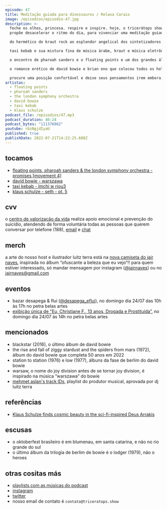 ```yaml
---
episode: 47
title: Meditação guiada para dinossauros / Relaxa Caraio
image: /episodios/episodio-47.jpg
description: >-
  feche os olhos, princesa. respire e inspire. hoje, o tricerátops show te
  propõe desacelerar o ritmo do dia, para vivenciar uma meditação guiada:

  do hermético do kraut rock ao esplendor angelical dos sintetizadores flutuantes, tricerátops se despede do gênio klaus schulze.

  taxi kebab e sua mistura fina de música árabe, kraut e música eletrônica a serviço de viagens profundas.

  o encontro de pharoah sanders e o floating points e um dos grandes álbuns de nossos tempos.

  o romance erótico de david bowie e brian eno que colocou todos os holofotes sobre berlim.

  procure uma posição confortável e deixe seus pensamentos irem embora, o tricerátops show só está começando...
artistas:
  - floating points
  - pharoah sanders
  - the london symphony orchestra
  - david bowie
  - taxi kebab
  - klaus schulze
podcast_file: /episodios/47.mp3
podcast_duration: 46:24
podcast_bytes: "111376862"
youtube: rbzNgjdIyaU
published: true
publishDate: 2022-07-21T14:22:25.608Z
---
```

## tocamos
* [floating points, pharoah sanders & the london symphony orchestra - promises [movement 4]](https://www.youtube.com/watch?v=TknN3XunrCk)
* [david bowie - warszawa](https://www.youtube.com/watch?v=9Gy94N_mcWs)
* [taxi kebab - lmchi w rjou3](https://www.youtube.com/watch?v=9xg6NcVpIx0)
* [klaus schulze - seth - pt. 5](https://www.youtube.com/watch?v=NgFvXNSL9t8)

## cvv
o [centro de valorização da vida](https://www.cvv.org.br/) realiza apoio emocional e prevenção do suicídio, atendendo de forma voluntária todas as pessoas que querem conversar por telefone (188), [email](https://www.cvv.org.br/e-mail/) e [chat](https://www.cvv.org.br/chat/)

## merch
a arte do nosso host e ilustrador luitz terra está na [nova camiseta do jair naves](https://www.instagram.com/p/Cf7KrVlv15O/), inspirada no álbum “ofuscante a beleza que eu vejo“!! para quem estiver interessado, só mandar mensagem por instagram ([@jairnaves](https://www.instagram.com/jairnaves/)) ou no jairnaves@gmail.com

## eventos
* bazar desapega & flui ([@desapega_eflui](https://www.instagram.com/desapega_eflui/)), no domingo dia 24/07 das 10h às 17h no petra belas artes
* [exibição única de "Eu, Christiane F., 13 anos, Drogada e Prostituída”](https://br.noticias.yahoo.com/eu-christiane-f-13-anos-drogada-e-prostituida-retorna-aos-cinemas-apos-40-anos-222833713.html), no domingo dia 24/07 às 14h no petra belas artes

## mencionados
* blackstar (2016), o último álbum de david bowie
* the rise and fall of ziggy stardust and the spiders from mars (1972), álbum do david bowie que completa 50 anos em 2022
* station to station (1976) e low (1977), álbuns da fase de berlim do david bowie
* warsaw, o nome do joy division antes de se tornar joy division, é inspirado na música “warszawa” do bowie
* [mehmet aslan's track IDs](https://open.spotify.com/playlist/37i9dQZF1DX0xmT0fX6gdv), playlist do produtor musical, aprovada por dj luitz terra

## referências
* [Klaus Schulze finds cosmic beauty in the sci-fi-inspired Deus Arrakis](https://www.ft.com/content/4d161e71-a7db-4baf-914c-5b841f3606aa)

## escusas
* o oktoberfest brasileiro é em blumenau, em santa catarina, e não no rio grande do sul
* o último álbum da trilogia de berlim de bowie é o lodger (1979), não o heroes

## otras cositas más
* [playlists com as músicas do podcast](https://www.triceratops.show/playlists/)
* [instagram](https://www.instagram.com/triceratops.show/)
* [twitter](https://twitter.com/TriceratopsShow/)
* nosso email de contato é `contato@triceratops.show`
